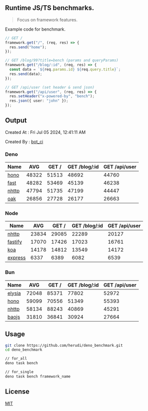 ## Runtime JS/TS benchmarks.

> Focus on framework features.

Example code for benchmark.
```ts
// GET /
framework.get("/", (req, res) => {
  res.send("home");
});

// GET /blog/99?title=bench (params and queryParams)
framework.get("/blog/:id", (req, res) => {
  const data = `${req.params.id} ${req.query.title}`;
  res.send(data);
});

// GET /api/user (set header & send json)
framework.get("/api/user", (req, res) => {
  res.setHeader("x-powered-by", "bench");
  res.json({ user: "john" });
});
```

## Output
Created At : Fri Jul 05 2024, 12:41:11 AM

Created By : [bot_ci](https://github.com/herudi/deno_benchmarks/commits?author=github-actions%5Bbot%5D)


### Deno
|Name|AVG|GET /|GET /blog/:id|GET /api/user|
|----|----|----|----|----|
|[hono](https://github.com/honojs/hono)|48322|51513|48692|44760|
|[fast](https://github.com/danteissaias/fast)|48282|53469|45139|46238|
|[nhttp](https://github.com/nhttp/nhttp)|47794|51735|47199|44447|
|[oak](https://github.com/oakserver/oak)|26856|27728|26177|26663|
  


### Node
|Name|AVG|GET /|GET /blog/:id|GET /api/user|
|----|----|----|----|----|
|[nhttp](https://github.com/nhttp/nhttp)|23834|29085|22289|20127|
|[fastify](https://github.com/fastify/fastify)|17070|17426|17023|16761|
|[koa](https://github.com/koajs/koa)|14178|14812|13549|14172|
|[express](https://github.com/expressjs/express)|6337|6389|6082|6539|
  


### Bun
|Name|AVG|GET /|GET /blog/:id|GET /api/user|
|----|----|----|----|----|
|[elysia](https://github.com/elysiajs/elysia)|72048|85371|77802|52972|
|[hono](https://github.com/honojs/hono)|59099|70556|51349|55393|
|[nhttp](https://github.com/nhttp/nhttp)|58134|88243|40869|45291|
|[baojs](https://github.com/mattreid1/baojs)|31810|36841|30924|27664|
  



## Usage

```bash
git clone https://github.com/herudi/deno_benchmark.git
cd deno_benchmark

// for_all
deno task bench

// for_single
deno task bench framework_name
```

## License

[MIT](LICENSE)

